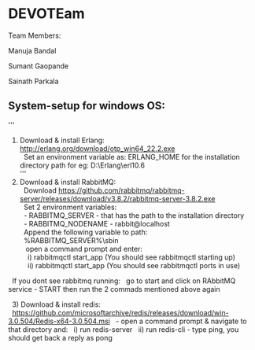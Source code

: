 # DEVOTEam 


Team Members:

Manuja Bandal

Sumant Gaopande

Sainath Parkala

## System-setup for windows OS: 
'''
1) Download & install Erlang: http://erlang.org/download/otp_win64_22.2.exe  
&nbsp;&nbsp;Set an environment variable as: ERLANG_HOME for the installation directory path for eg: D:\Erlang\erl10.6    
'''
2) Download & install RabbitMQ:  
&nbsp;&nbsp;Download https://github.com/rabbitmq/rabbitmq-server/releases/download/v3.8.2/rabbitmq-server-3.8.2.exe  
&nbsp;&nbsp;Set 2 environment variables:  
&nbsp;&nbsp;- RABBITMQ_SERVER - that has the path to the installation directory  
&nbsp;&nbsp;- RABBITMQ_NODENAME - rabbit@localhost  
&nbsp;&nbsp;Append the following variable to path:  
&nbsp;&nbsp;%RABBITMQ_SERVER%\sbin      
&nbsp;&nbsp;&nbsp;open a command prompt and enter:  
&nbsp;&nbsp;&nbsp;&nbsp;i) rabbitmqctl start_app  (You should see rabbitmqctl starting up)   
&nbsp;&nbsp;&nbsp;&nbsp;ii) rabbitmqctl start_app (You should see rabbitmqctl ports in use)  

&nbsp;&nbsp;If you dont see rabbitmq running:
&nbsp;&nbsp;go to start and click on RAbbitMQ service - START then run the 2 commads mentioned above again

&nbsp;&nbsp;3) Download & install redis:
&nbsp;&nbsp;https://github.com/microsoftarchive/redis/releases/download/win-3.0.504/Redis-x64-3.0.504.msi
&nbsp;&nbsp;- open a command prompt & navigate to that directory and:
&nbsp;&nbsp;i) run redis-server
&nbsp;&nbsp;ii) run redis-cli - type ping, you should get back a reply as pong
